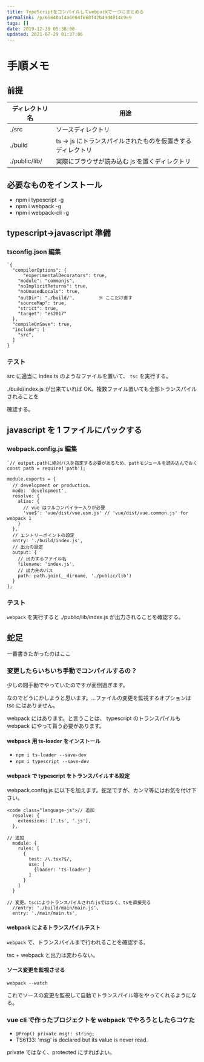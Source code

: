 ```yaml
---
title: TypeScriptをコンパイルしてwebpackで一つにまとめる
permalink: /p/65840a14a6e04f668f42b49d4814c9e9
tags: []
date: 2019-12-30 05:38:00
updated: 2021-07-29 01:37:06
---
```


# 手順メモ

## 前提

| ディレクトリ名 | 用途                                                        |
| -------------- | ----------------------------------------------------------- |
| ./src          | ソースディレクトリ                                          |
| ./build        | ts -> js にトランスパイルされたものを仮置きするディレクトリ |
| ./public/lib/  | 実際にブラウザが読み込む js を置くディレクトリ              |

## 必要なものをインストール

- npm i typescript -g
- npm i webpack -g
- npm i webpack-cli -g

## typescript→javascript 準備

### tsconfig.json 編集

```
`{
  "compilerOptions": {
	  "experimentalDecorators": true,
    "module": "commonjs",
    "noImplicitReturns": true,
    "noUnusedLocals": true,
    "outDir": "./build/",         ※ ここだけ直す
    "sourceMap": true,
    "strict": true,
    "target": "es2017"
  },
  "compileOnSave": true,
  "include": [
	"src",
  ]
}
```

### テスト

src に適当に index.ts のようなファイルを置いて、 `tsc` を実行する。

./build/index.js が出来ていれば OK。複数ファイル置いても全部トランスパイルされることを

確認する。

## javascript を 1 ファイルにパックする

### webpack.config.js 編集

```
`// output.pathに絶対パスを指定する必要があるため、pathモジュールを読み込んでおく
const path = require('path');

module.exports = {
  // development or production。
  mode: 'development',
  resolve: {
    alias: {
      // vue はフルコンパイラー入りが必要
      'vue$': 'vue/dist/vue.esm.js' // 'vue/dist/vue.common.js' for webpack 1
    }
  },
  // エントリーポイントの設定
  entry: './build/index.js',
  // 出力の設定
  output: {
    // 出力するファイル名
    filename: 'index.js',
    // 出力先のパス
    path: path.join(__dirname, './public/lib')
  }
};
```

### テスト

`webpack` を実行すると ./public/lib/index.js が出力されることを確認する。

## 蛇足

一番書きたかったのはここ

### 変更したらいちいち手動でコンパイルするの？

少しの間手動でやっていたのですが面倒過ぎます。

なのでどうにかしようと思います。…ファイルの変更を監視するオプションは tsc にはありません。

webpack にはあります。と言うことは、 typescript のトランスパイルも webpack にやって貰う必要があります。

#### webpack 用 ts-loader をインストール

- `npm i ts-loader --save-dev`
- `npm i typescript --save-dev`

#### webpack で typescript をトランスパイルする設定

webpack.config.js に以下を加えます。蛇足ですが、カンマ等にはお気を付け下さい。

```
<code class="language-js">// 追加
  resolve: {
    extensions: ['.ts', '.js'],
  },

// 追加
  module: {
    rules: [
      {
        test: /\.tsx?$/,
        use: [
          {loader: 'ts-loader'}
        ]
      }
    ]
  }

// 変更。tscによりトランスパイルされたjsではなく、tsを直接見る
  //entry: './build/main/main.js',
  entry: './main/main.ts',

```

#### webpack によるトランスパイルテスト

`webpack` で、トランスパイルまで行われることを確認する。

tsc + webpack と出力は変わらない。

#### ソース変更を監視させる

`webpack --watch`

これでソースの変更を監視して自動でトランスパイル等をやってくれるようになる。

### vue cli で作ったプロジェクトを webpack でやろうとしたらコケた

- `@Prop() private msg!: string;`
- TS6133: 'msg' is declared but its value is never read.

private ではなく、protected にすればよい。
